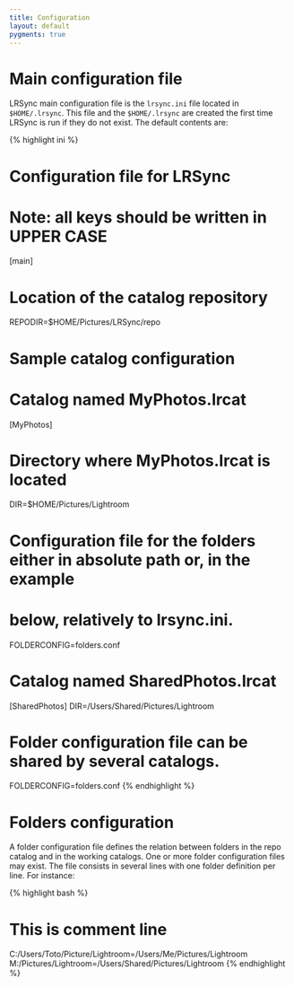 ```yaml
---
title: Configuration
layout: default
pygments: true
---
```


Main configuration file
=======================

LRSync main configuration file is the `lrsync.ini` file located in `$HOME/.lrsync`. This file and the `$HOME/.lrsync` are created the first time LRSync is run if they do not exist. The default contents are:

{% highlight ini %}
# Configuration file for LRSync
# Note: all keys should be written in UPPER CASE
[main]
# Location of the catalog repository
REPODIR=$HOME/Pictures/LRSync/repo

# Sample catalog configuration
# Catalog named MyPhotos.lrcat
[MyPhotos]
# Directory where MyPhotos.lrcat is located
DIR=$HOME/Pictures/Lightroom
# Configuration file for the folders either in absolute path or, in the example
# below, relatively to lrsync.ini.
FOLDERCONFIG=folders.conf

# Catalog named SharedPhotos.lrcat
[SharedPhotos]
DIR=/Users/Shared/Pictures/Lightroom
# Folder configuration file can be shared by several catalogs.
FOLDERCONFIG=folders.conf
{% endhighlight %}

Folders configuration
=====================

A folder configuration file defines the relation between folders in the repo catalog and in the working catalogs. One or more folder configuration files may exist. The file consists in several lines with one folder definition per line. For instance:

{% highlight bash %}
# This is comment line
C:/Users/Toto/Picture/Lightroom=/Users/Me/Pictures/Lightroom
M:/Pictures/Lightroom=/Users/Shared/Pictures/Lightroom
{% endhighlight %}
